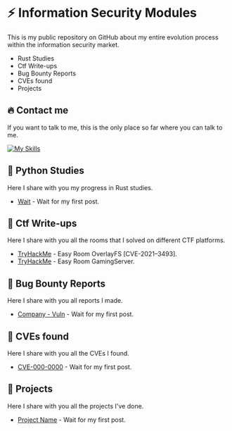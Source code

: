 # ⚡️ Information Security Modules

This is my public repository on GitHub about my entire evolution
process within the information security market.

- Rust Studies
- Ctf Write-ups
- Bug Bounty Reports
- CVEs found
- Projects

## 🔥 Contact me
If you want to talk to me, this is the only place so far where you can talk to me.

[![My Skills](https://skillicons.dev/icons?i=linkedin&theme=dark)](https://www.linkedin.com/in/rafael-rom%C3%A3o/)


## 📌 Python Studies

Here I share with you my progress in Rust studies.

- [Wait](https://wait.com/) - Wait for my first post.

## 📌 Ctf Write-ups

Here I share with you all the rooms that I solved on different CTF platforms.

- [TryHackMe](https://medium.com/@vasilizaistev/tryhackme-easy-room-overlayfs-cve-2021-3493-990c135f4f52) - Easy Room OverlayFS [CVE-2021–3493].
- [TryHackMe](https://www.youtube.com/watch?v=0uN3v_Lsy1w) - Easy Room GamingServer.

## 📌 Bug Bounty Reports

Here I share with you all reports I made.

- [Company - Vuln](https://wait.com/) - Wait for my first post.

## 📌 CVEs found

Here I share with you all the CVEs I found.

- [CVE-000-0000](https://wait.com/) - Wait for my first post.

## 📌 Projects

Here I share with you all the projects I've done.

- [Project Name](https://wait.com/) - Wait for my first post.
